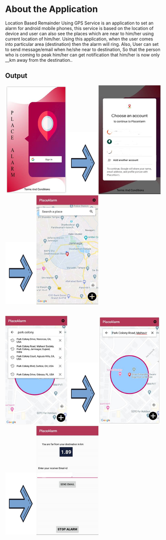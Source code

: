About the Application
============

Location Based Remainder Using GPS Service is an application to set an alarm for android mobile phones, this service is based on the location of device and user can also see the places which are near to him/her using current location of him/her. Using this application, when the user comes into particular area (destination) then the alarm will ring. Also, User can set to send message/email when he/she near to destination, So that the person who is coming to peak him/her can get notification that him/her is now only __km away from the destination.. 

Output
------------------------------
<img src="https://github.com/YagnikBavishi/PlaceAlarm/blob/master/images/p1.jpg" width="200" height="350"/><img src="https://github.com/YagnikBavishi/PlaceAlarm/blob/master/images/arrow.png" width="100" height="200"/><img src="https://github.com/YagnikBavishi/PlaceAlarm/blob/master/images/p2_LI.jpg" width="200" height="350"/><img src="https://github.com/YagnikBavishi/PlaceAlarm/blob/master/images/arrow.png" width="100" height="200"/><img src="https://github.com/YagnikBavishi/PlaceAlarm/blob/master/images/p3.jpg" width="200" height="350"/><br><br><br><img src="https://github.com/YagnikBavishi/PlaceAlarm/blob/master/images/p4.jpg" width="200" height="350"/><img src="https://github.com/YagnikBavishi/PlaceAlarm/blob/master/images/arrow.png" width="100" height="200"/><img src="https://github.com/YagnikBavishi/PlaceAlarm/blob/master/images/p5.jpg" width="200" height="350"/><img src="https://github.com/YagnikBavishi/PlaceAlarm/blob/master/images/arrow.png" width="100" height="200"/><img src="https://github.com/YagnikBavishi/PlaceAlarm/blob/master/images/p6_LI.jpg" width="200" height="350"/>
        



        

